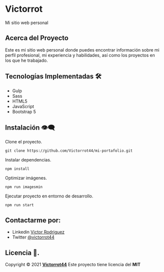# Victorrot

Mi sitio web personal

## Acerca del Proyecto

Este es mi sitio web personal donde puedes encontrar información sobre mi perfil profesional, mi experiencia y habilidades, así como los proyectos en los que he trabajado.

## Tecnologías Implementadas :hammer_and_wrench:

- Gulp
- Sass
- HTML5
- JavaScript
- Bootstrap 5

## Instalación :eye_speech_bubble:

Clone el proyecto.

```
git clone https://github.com/Victorrot44/mi-portafolio.git
```

Instalar dependencias.

```
npm install
```

Optimizar imágenes.

```
npm run imagesmin
```

Ejecutar proyecto en entorno de desarrollo.

```
npm run start
```

## Contactarme por:

- Linkedin [Victor Rodriguez](https://www.linkedin.com/in/Victorrot44/)
- Twitter [@victorrot44](https://twitter.com/victorrot44)

## Licencia :page_with_curl:.

Copyright &copy; 2021 **[Victorrot44](https://github.com/Victorrot44)**
Este proyecto tiene licencia del **MIT**

